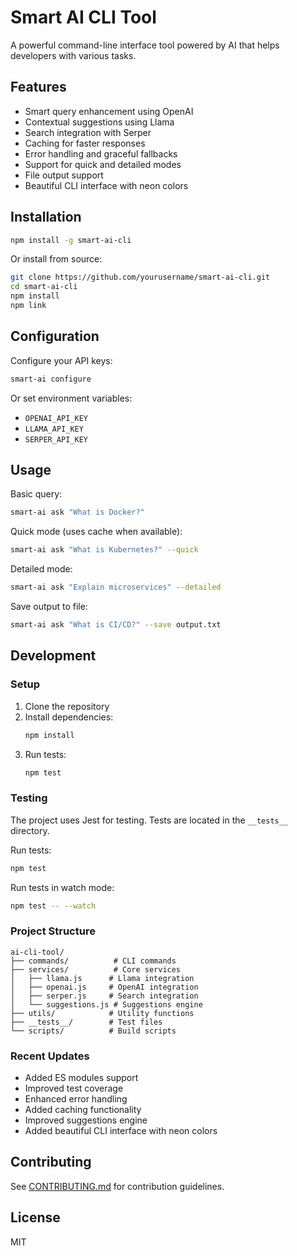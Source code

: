 # Smart AI CLI Tool

A powerful command-line interface tool powered by AI that helps developers with various tasks.

## Features

- Smart query enhancement using OpenAI
- Contextual suggestions using Llama
- Search integration with Serper
- Caching for faster responses
- Error handling and graceful fallbacks
- Support for quick and detailed modes
- File output support
- Beautiful CLI interface with neon colors

## Installation

```bash
npm install -g smart-ai-cli
```

Or install from source:

```bash
git clone https://github.com/yourusername/smart-ai-cli.git
cd smart-ai-cli
npm install
npm link
```

## Configuration

Configure your API keys:

```bash
smart-ai configure
```

Or set environment variables:
- `OPENAI_API_KEY`
- `LLAMA_API_KEY`
- `SERPER_API_KEY`

## Usage

Basic query:
```bash
smart-ai ask "What is Docker?"
```

Quick mode (uses cache when available):
```bash
smart-ai ask "What is Kubernetes?" --quick
```

Detailed mode:
```bash
smart-ai ask "Explain microservices" --detailed
```

Save output to file:
```bash
smart-ai ask "What is CI/CD?" --save output.txt
```

## Development

### Setup

1. Clone the repository
2. Install dependencies:
   ```bash
   npm install
   ```
3. Run tests:
   ```bash
   npm test
   ```

### Testing

The project uses Jest for testing. Tests are located in the `__tests__` directory.

Run tests:
```bash
npm test
```

Run tests in watch mode:
```bash
npm test -- --watch
```

### Project Structure

```
ai-cli-tool/
├── commands/          # CLI commands
├── services/          # Core services
│   ├── llama.js      # Llama integration
│   ├── openai.js     # OpenAI integration
│   ├── serper.js     # Search integration
│   └── suggestions.js # Suggestions engine
├── utils/            # Utility functions
├── __tests__/        # Test files
└── scripts/          # Build scripts
```

### Recent Updates

- Added ES modules support
- Improved test coverage
- Enhanced error handling
- Added caching functionality
- Improved suggestions engine
- Added beautiful CLI interface with neon colors

## Contributing

See [CONTRIBUTING.md](CONTRIBUTING.md) for contribution guidelines.

## License

MIT
